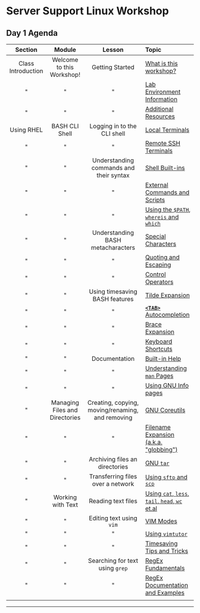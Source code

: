 # Server Support Linux Workshop

## Day 1 Agenda

| **Section** | **Module** | **Lesson** | **Topic** |
| :---------: | :--------: | :--------: | :-------- |
| Class Introduction | Welcome to this Workshop! | Getting Started | [What is this workshop? ](./WSINSTRO.md) |
| " | " | " | [Lab Environment Information](./WSLABINFO.md) |
| " | " | " | [Additional Resources](./WSRESROURCES.md) |
| Using RHEL | BASH CLI Shell | Logging in to the CLI shell | [Local Terminals](./topic_1.md) |
| " | " | " | [Remote SSH Terminals](./topic_2.md) |
| " | " | Understanding commands and their syntax | [Shell Built-ins](topic_3.md) |
| " | " | " | [External Commands and Scripts](./topic_4.md) |
| " | " | " | [Using the `$PATH`, `whereis` and `which` ](topic_5.md)  |
| " | " | Understanding BASH metacharacters | [Special Characters](topic_6.md) |
| " | " | " | [Quoting and Escaping](topic_7.md) |
| " | " | " | [Control Operators](topic_8.md) |
| " | " | Using timesaving BASH features | [Tilde Expansion](topic_9.md) |
| " | " | " | [ **`<TAB>`** Autocompletion](topic_10.md) |
| " | " | " | [Brace Expansion](topic_11.md) |
| " | " | " | [Keyboard Shortcuts](topic_12.md) |
| " | " | Documentation | [Built-in Help](topic_13.md) |
| " | " | " | [Understanding  `man` Pages](topic_14.md) |
| " | " | " | [Using GNU Info pages](topic_15.md) |
| " | Managing Files and Directories | Creating, copying, moving/renaming, and removing | [GNU Coreutils](topic_16.md) |
| " | " | " | [Filename Expansion (a.k.a. "globbing")](topic_17.md) |
| " | " | Archiving files an directories | [GNU `tar` ](topic_18.md) |
| " | " | Transferring files over a network | [Using `sftp` and `scp` ](topic_19.md) |
| " | Working with Text | Reading text files | [Using `cat`, `less`, `tail`, `head`, `wc` et.al](topic_20.md) |
| " | " | Editing text using `vim` | [VIM Modes](topic_21.md) |
| " | " | " | [Using `vimtutor` ](topic_22.md) |
| " | " | " | [Timesaving Tips and Tricks](topic_23.md) |
| " | " | Searching for text using `grep` | [RegEx Fundamentals](topic_24.md) |
| " | " | " | [RegEx Documentation and Examples](topic_25.md) |
||||

*****
